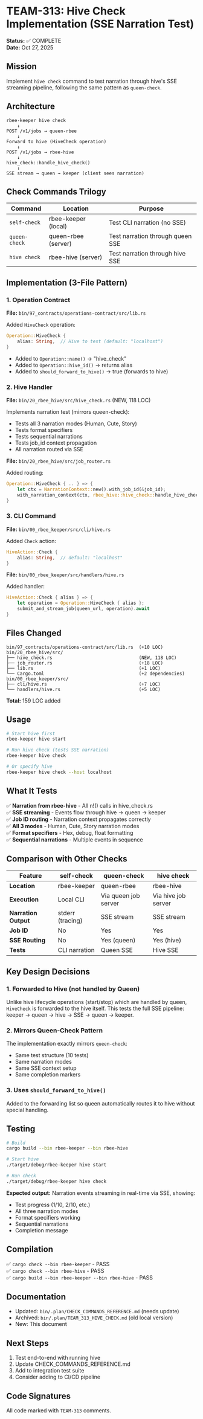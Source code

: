 # TEAM-313: Hive Check Implementation (SSE Narration Test)

**Status:** ✅ COMPLETE  
**Date:** Oct 27, 2025

## Mission

Implement `hive check` command to test narration through hive's SSE streaming pipeline, following the same pattern as `queen-check`.

## Architecture

```
rbee-keeper hive check
    ↓
POST /v1/jobs → queen-rbee
    ↓
Forward to hive (HiveCheck operation)
    ↓
POST /v1/jobs → rbee-hive
    ↓
hive_check::handle_hive_check()
    ↓
SSE stream → queen → keeper (client sees narration)
```

## Check Commands Trilogy

| Command | Location | Purpose |
|---------|----------|---------|
| `self-check` | rbee-keeper (local) | Test CLI narration (no SSE) |
| `queen-check` | queen-rbee (server) | Test narration through queen SSE |
| `hive check` | rbee-hive (server) | Test narration through hive SSE |

## Implementation (3-File Pattern)

### 1. Operation Contract
**File:** `bin/97_contracts/operations-contract/src/lib.rs`

Added `HiveCheck` operation:
```rust
Operation::HiveCheck {
    alias: String,  // Hive to test (default: "localhost")
}
```

- Added to `Operation::name()` → "hive_check"
- Added to `Operation::hive_id()` → returns alias
- Added to `should_forward_to_hive()` → true (forwards to hive)

### 2. Hive Handler
**File:** `bin/20_rbee_hive/src/hive_check.rs` (NEW, 118 LOC)

Implements narration test (mirrors queen-check):
- Tests all 3 narration modes (Human, Cute, Story)
- Tests format specifiers
- Tests sequential narrations
- Tests job_id context propagation
- All narration routed via SSE

**File:** `bin/20_rbee_hive/src/job_router.rs`

Added routing:
```rust
Operation::HiveCheck { .. } => {
    let ctx = NarrationContext::new().with_job_id(&job_id);
    with_narration_context(ctx, rbee_hive::hive_check::handle_hive_check()).await?;
}
```

### 3. CLI Command
**File:** `bin/00_rbee_keeper/src/cli/hive.rs`

Added `Check` action:
```rust
HiveAction::Check {
    alias: String,  // default: "localhost"
}
```

**File:** `bin/00_rbee_keeper/src/handlers/hive.rs`

Added handler:
```rust
HiveAction::Check { alias } => {
    let operation = Operation::HiveCheck { alias };
    submit_and_stream_job(queen_url, operation).await
}
```

## Files Changed

```
bin/97_contracts/operations-contract/src/lib.rs  (+10 LOC)
bin/20_rbee_hive/src/
├── hive_check.rs                                (NEW, 118 LOC)
├── job_router.rs                                (+18 LOC)
├── lib.rs                                       (+1 LOC)
└── Cargo.toml                                   (+2 dependencies)
bin/00_rbee_keeper/src/
├── cli/hive.rs                                  (+7 LOC)
└── handlers/hive.rs                             (+5 LOC)
```

**Total:** 159 LOC added

## Usage

```bash
# Start hive first
rbee-keeper hive start

# Run hive check (tests SSE narration)
rbee-keeper hive check

# Or specify hive
rbee-keeper hive check --host localhost
```

## What It Tests

✅ **Narration from rbee-hive** - All n!() calls in hive_check.rs  
✅ **SSE streaming** - Events flow through hive → queen → keeper  
✅ **Job ID routing** - Narration context propagates correctly  
✅ **All 3 modes** - Human, Cute, Story narration modes  
✅ **Format specifiers** - Hex, debug, float formatting  
✅ **Sequential narrations** - Multiple events in sequence  

## Comparison with Other Checks

| Feature | self-check | queen-check | hive check |
|---------|------------|-------------|------------|
| **Location** | rbee-keeper | queen-rbee | rbee-hive |
| **Execution** | Local CLI | Via queen job server | Via hive job server |
| **Narration Output** | stderr (tracing) | SSE stream | SSE stream |
| **Job ID** | No | Yes | Yes |
| **SSE Routing** | No | Yes (queen) | Yes (hive) |
| **Tests** | CLI narration | Queen SSE | Hive SSE |

## Key Design Decisions

### 1. **Forwarded to Hive (not handled by Queen)**
Unlike hive lifecycle operations (start/stop) which are handled by queen, `HiveCheck` is forwarded to the hive itself. This tests the full SSE pipeline: keeper → queen → hive → SSE → queen → keeper.

### 2. **Mirrors Queen-Check Pattern**
The implementation exactly mirrors `queen-check`:
- Same test structure (10 tests)
- Same narration modes
- Same SSE context setup
- Same completion markers

### 3. **Uses `should_forward_to_hive()`**
Added to the forwarding list so queen automatically routes it to hive without special handling.

## Testing

```bash
# Build
cargo build --bin rbee-keeper --bin rbee-hive

# Start hive
./target/debug/rbee-keeper hive start

# Run check
./target/debug/rbee-keeper hive check
```

**Expected output:** Narration events streaming in real-time via SSE, showing:
- Test progress (1/10, 2/10, etc.)
- All three narration modes
- Format specifiers working
- Sequential narrations
- Completion message

## Compilation

✅ `cargo check --bin rbee-keeper` - PASS  
✅ `cargo check --bin rbee-hive` - PASS  
✅ `cargo build --bin rbee-keeper --bin rbee-hive` - PASS  

## Documentation

- Updated: `bin/.plan/CHECK_COMMANDS_REFERENCE.md` (needs update)
- Archived: `bin/.plan/TEAM_313_HIVE_CHECK.md` (old local version)
- New: This document

## Next Steps

1. Test end-to-end with running hive
2. Update CHECK_COMMANDS_REFERENCE.md
3. Add to integration test suite
4. Consider adding to CI/CD pipeline

## Code Signatures

All code marked with `TEAM-313` comments.
